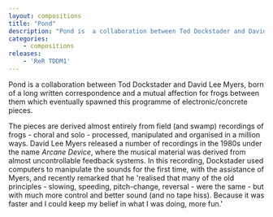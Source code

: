 ```yaml
---
layout: compositions
title: "Pond"
description: "Pond is  a collaboration between Tod Dockstader and David Lee Myers, born of a long written correspondence and a mutual affection for frogs between them which eventually spawned this programme of electronic/concrete pieces. The pieces are derived almost entirely from field (and swamp) recordings of frogs - choral and solo - processed, manipulated and organised in a million ways."
categories:
    - compositions
releases:
    - 'ReR TDDM1'
---
```


Pond is  a collaboration between Tod Dockstader and David Lee Myers, born of a long written correspondence and a mutual affection for frogs between them which eventually spawned this programme of electronic/concrete pieces. 

The pieces are derived almost entirely from field (and swamp) recordings of frogs - choral and solo - processed, manipulated and organised in a million ways. David Lee Myers released a number of recordings in the 1980s under the name *Arcane Device*, where the musical material was derived from almost uncontrollable feedback systems. In this recording, Dockstader used computers to manipulate the sounds for the first time, with the assistance of Myers, and recently remarked that he 'realised that many of the old principles - slowing, speeding, pitch-change, reversal - were the same - but with much more control and better sound (and no tape hiss). Because it was faster and I could keep my belief in what I was doing, more fun.'